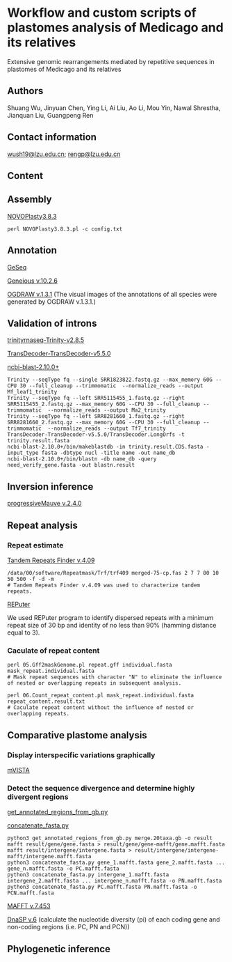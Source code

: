 # Workflow and custom scripts of plastomes analysis of Medicago and its relatives

Extensive genomic rearrangements mediated by repetitive sequences in plastomes of Medicago and its relatives

## Authors

Shuang Wu, Jinyuan Chen, Ying Li, Ai Liu, Ao Li, Mou Yin, Nawal Shrestha, Jianquan Liu, Guangpeng Ren

## Contact information

wush19@lzu.edu.cn; rengp@lzu.edu.cn

## Content

## Assembly

[NOVOPlasty3.8.3](https://github.com/ndierckx/NOVOPlasty)
```
perl NOVOPlasty3.8.3.pl -c config.txt
```

## Annotation

[GeSeq](https://chlorobox.mpimp-golm.mpg.de/geseq.html)

[Geneious v.10.2.6](https://www.geneious.com/)

[OGDRAW v.1.3.1](https://chlorobox.mpimp-golm.mpg.de/OGDraw.html)
(The visual images of the annotations of all species were generated by OGDRAW v.1.3.1.)

## Validation of introns

[trinityrnaseq-Trinity-v2.8.5](https://github.com/trinityrnaseq/trinityrnaseq/releases)

[TransDecoder-TransDecoder-v5.5.0](https://github.com/TransDecoder/TransDecoder/releases/tag/TransDecoder-v5.5.0)

[ncbi-blast-2.10.0+](https://ftp.ncbi.nlm.nih.gov/blast/executables/blast+/LATEST/)

```
Trinity --seqType fq --single SRR1823822.fastq.gz --max_memory 60G --CPU 30 --full_cleanup --trimmomatic  --normalize_reads --output Mf_leaf1_trinity
Trinity --seqType fq --left SRR5115455_1.fastq.gz --right SRR5115455_2.fastq.gz --max_memory 60G --CPU 30 --full_cleanup --trimmomatic  --normalize_reads --output Ma2_trinity
Trinity --seqType fq --left SRR8281660_1.fastq.gz --right SRR8281660_2.fastq.gz --max_memory 60G --CPU 30 --full_cleanup --trimmomatic  --normalize_reads --output Tf7_trinity
TransDecoder-TransDecoder-v5.5.0/TransDecoder.LongOrfs -t trinity.result.fasta
ncbi-blast-2.10.0+/bin/makeblastdb -in trinity.result.CDS.fasta -input_type fasta -dbtype nucl -title name -out name_db
ncbi-blast-2.10.0+/bin/blastn -db name_db -query need_verify_gene.fasta -out blastn.result
```

## Inversion inference

[progressiveMauve v.2.4.0](http://darlinglab.org/mauve/user-guide/progressivemauve.html)

## Repeat analysis

### Repeat estimate

[Tandem Repeats Finder v.4.09](https://tandem.bu.edu/trf/trf.download.html)
```
/data/00/software/Repeatmask/Trf/trf409 merged-75-cp.fas 2 7 7 80 10 50 500 -f -d -m 
# Tandem Repeats Finder v.4.09 was used to characterize tandem repeats.
```

[REPuter](https://bibiserv.cebitec.uni-bielefeld.de/reputer;jsessionid=df4788eccb69fc26c76ffbad2a65)

We used REPuter program to identify dispersed repeats with a minimum repeat size of 30 bp and identity of no less than 90% (hamming distance equal to 3).

### Caculate of repeat content
```
perl 05.Gff2maskGenome.pl repeat.gff individual.fasta mask_repeat.individual.fasta
# Mask repeat sequences with character "N" to eliminate the influence of nested or overlapping repeats in subsequent analysis.

perl 06.Count_repeat_content.pl mask_repeat.individual.fasta repeat_content.result.txt
# Caculate repeat content without the influence of nested or overlapping repeats.
```

## Comparative plastome analysis

### Display interspecific variations graphically
[mVISTA](https://genome.lbl.gov/vista/mvista/submit.shtml)

### Detect the sequence divergence and determine highly divergent regions

[get_annotated_regions_from_gb.py](https://github.com/Kinggerm/PersonalUtilities/)

[concatenate_fasta.py](https://github.com/Kinggerm/PersonalUtilities/)

```
python3 get_annotated_regions_from_gb.py merge.20taxa.gb -o result
mafft result/gene/gene.fasta > result/gene/gene-mafft/gene.mafft.fasta
mafft result/intergene/intergene.fasta > result/intergene/intergene-mafft/intergene.mafft.fasta
python3 concatenate_fasta.py gene_1.mafft.fasta gene_2.mafft.fasta ... gene_n.mafft.fasta -o PC.mafft.fasta
python3 concatenate_fasta.py intergene_1.mafft.fasta intergene_2.mafft.fasta ... intergene_n.mafft.fasta -o PN.mafft.fasta
python3 concatenate_fasta.py PC.mafft.fasta PN.mafft.fasta -o PCN.mafft.fasta
```

[MAFFT v.7.453](https://mafft.cbrc.jp/alignment/software/)

[DnaSP v.6](https://dnasp.software.informer.com/) (calculate the nucleotide diversity (pi) of each coding gene and non-coding regions (i.e. PC, PN and PCN))

## Phylogenetic inference
